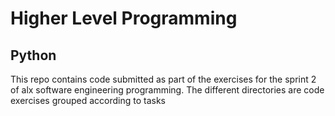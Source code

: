# Higher Level Programming
## Python
This repo contains code submitted as part of the exercises for the sprint 2 of alx software engineering programming.
The different directories are code exercises grouped according to tasks

